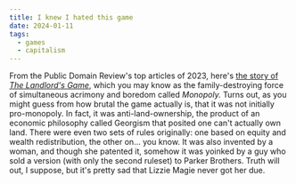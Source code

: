 ```yaml
---
title: I knew I hated this game
date: 2024-01-11
tags:
  - games
  - capitalism
---
```


From the Public Domain Review's top articles of 2023, here's [the story of *The Landlord's Game*](https://publicdomainreview.org/collection/the-landlords-game/), which you may know as the family-destroying force of simultaneous acrimony and boredom called *Monopoly.* Turns out, as you might guess from how brutal the game actually is, that it was not initially pro-monopoly. In fact, it was anti-land-ownership, the product of an economic philosophy called Georgism that posited one can't actually own land. There were even two sets of rules originally: one based on equity and wealth redistribution, the other on... you know. It was also invented by a woman, and though she patented it, somehow it was yoinked by a guy who sold a version (with only the second ruleset) to Parker Brothers. Truth will out, I suppose, but it's pretty sad that Lizzie Magie never got her due.
